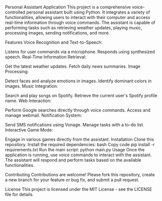 Personal Assistant Application
This project is a comprehensive voice-controlled personal assistant built using Python. It integrates a variety of functionalities, allowing users to interact with their computer and access real-time information through voice commands. The assistant is capable of performing tasks such as retrieving weather updates, playing music, processing images, sending notifications, and more.

Features
Voice Recognition and Text-to-Speech:

Listens for user commands via a microphone.
Responds using synthesized speech.
Real-Time Information Retrieval:

Get the latest weather updates.
Fetch daily news summaries.
Image Processing:

Detect faces and analyze emotions in images.
Identify dominant colors in images.
Music Integration:

Search and play songs on Spotify.
Retrieve the current user's Spotify profile name.
Web Interaction:

Perform Google searches directly through voice commands.
Access and manage webmail.
Notification System:

Send SMS notifications using Vonage.
Manage tasks with a to-do list.
Interactive Game Mode:

Engage in various games directly from the assistant.
Installation
Clone this repository.
Install the required dependencies:
bash
Copy code
pip install -r requirements.txt
Run the main script:
python main.py
Usage
Once the application is running, use voice commands to interact with the assistant. The assistant will respond and perform tasks based on the available functionalities.

Contributing
Contributions are welcome! Please fork this repository, create a new branch for your feature or bug fix, and submit a pull request.

License
This project is licensed under the MIT License - see the LICENSE file for details.
